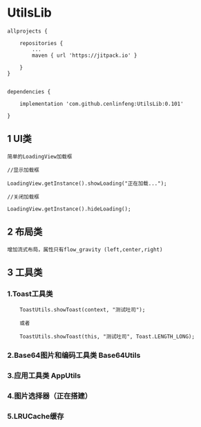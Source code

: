 # UtilsLib

    allprojects {
    
        repositories {
            ...
            maven { url 'https://jitpack.io' }
    
        }
    }


    dependencies {
    
        implementation 'com.github.cenlinfeng:UtilsLib:0.101'
    
    }  

## 1 UI类
  
    简单的LoadingView加载框
  
    //显示加载框

    LoadingView.getInstance().showLoading("正在加载...");
  
    //关闭加载框

    LoadingView.getInstance().hideLoading();

## 2 布局类

    增加流式布局，属性只有flow_gravity (left,center,right)

## 3 工具类

### 1.Toast工具类

        ToastUtils.showToast(context, "测试吐司");

        或者

        ToastUtils.showToast(this, "测试吐司", Toast.LENGTH_LONG);

### 2.Base64图片和编码工具类 Base64Utils

### 3.应用工具类 AppUtils

### 4.图片选择器（正在搭建）   

### 5.LRUCache缓存


